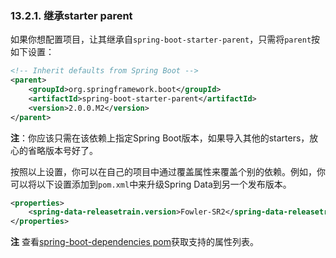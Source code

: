 ### 13.2.1. 继承starter parent

如果你想配置项目，让其继承自`spring-boot-starter-parent`，只需将`parent`按如下设置：
```xml
<!-- Inherit defaults from Spring Boot -->
<parent>
    <groupId>org.springframework.boot</groupId>
    <artifactId>spring-boot-starter-parent</artifactId>
    <version>2.0.0.M2</version>
</parent>
```
**注**：你应该只需在该依赖上指定Spring Boot版本，如果导入其他的starters，放心的省略版本号好了。

按照以上设置，你可以在自己的项目中通过覆盖属性来覆盖个别的依赖。例如，你可以将以下设置添加到`pom.xml`中来升级Spring Data到另一个发布版本。
```xml
<properties>
    <spring-data-releasetrain.version>Fowler-SR2</spring-data-releasetrain.version>
</properties>
```

**注** 查看[spring-boot-dependencies pom](https://github.com/spring-projects/spring-boot/tree/master/spring-boot-dependencies/pom.xml)获取支持的属性列表。
